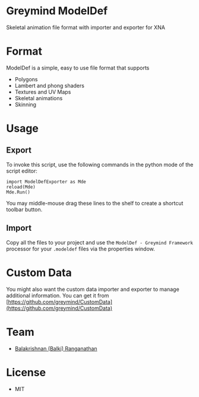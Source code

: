 # Greymind ModelDef
Skeletal animation file format with importer and exporter for XNA

# Format
ModelDef is a simple, easy to use file format that supports
* Polygons
* Lambert and phong shaders
* Textures and UV Maps
* Skeletal animations
* Skinning

# Usage

## Export
To invoke this script, use the following commands in the python mode of the script editor:
```
import ModelDefExporter as Mde
reload(Mde)
Mde.Run()
```
You may middle-mouse drag these lines to the shelf to create a shortcut toolbar button.

## Import
Copy all the files to your project and use the `ModelDef - Greymind Framework` processor for your `.modeldef` files via the properties window.

# Custom Data
You might also want the custom data importer and exporter to manage additional information. You can get it from [https://github.com/greymind/CustomData](https://github.com/greymind/CustomData)

# Team
* [Balakrishnan (Balki) Ranganathan](http://greymind.com)

# License
* MIT
